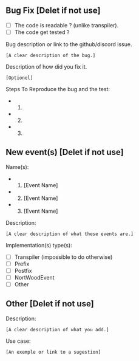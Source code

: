 ## Bug Fix [Delet if not use]

- [ ] The code is readable ? (unlike transpiler).
- [ ] The code get tested ?

Bug description or link to the github/discord issue.
```
[A clear description of the bug.]
```

Description of how did you fix it.
```
[Optionel]
```

Steps To Reproduce the bug and the test:
- 1.
- 2.
- 3.

## New event(s) [Delet if not use]

Name(s):
- 1. [Event Name]
- 2. [Event Name]
- 3. [Event Name]

Description:
```
[A clear description of what these events are.]
```

Implementation(s) type(s):
- [ ] Transpiler (impossible to do otherwise)
- [ ] Prefix
- [ ] Postfix
- [ ] NortWoodEvent
- [ ] Other

## Other [Delet if not use]

Description:
```
[A clear description of what you add.]
```

Use case:
```
[An exemple or link to a sugestion]
```